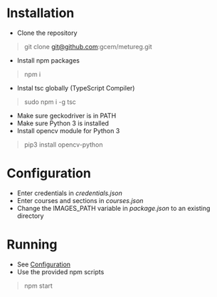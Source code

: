 # Installation

- Clone the repository
> git clone git@github.com:gcem/metureg.git

- Install npm packages
> npm i

- Instal tsc globally (TypeScript Compiler)
> sudo npm i -g tsc 

- Make sure geckodriver is in PATH
- Make sure Python 3 is installed
- Install opencv module for Python 3
> pip3 install opencv-python

# Configuration

- Enter credentials in *credentials.json*
- Enter courses and sections in *courses.json*
- Change the IMAGES_PATH variable in *package.json* to an existing directory

# Running

- See [Configuration](#Configuration)
- Use the provided npm scripts
> npm start